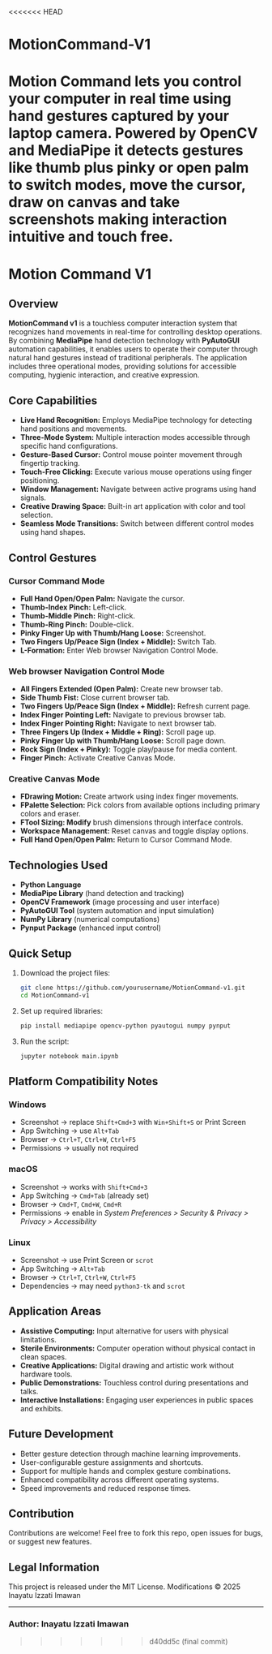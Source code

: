 <<<<<<< HEAD
# MotionCommand-V1
Motion Command lets you control your computer in real time using hand gestures captured by your laptop camera. Powered by OpenCV and MediaPipe it detects gestures like thumb plus pinky or open palm to switch modes, move the cursor, draw on canvas and take screenshots making interaction intuitive and touch free.
=======
# Motion Command V1

## Overview

**MotionCommand v1** is a touchless computer interaction system that recognizes hand movements in real-time for controlling desktop operations. By combining **MediaPipe** hand detection technology with **PyAutoGUI** automation capabilities, it enables users to operate their computer through natural hand gestures instead of traditional peripherals. The application includes three operational modes, providing solutions for accessible computing, hygienic interaction, and creative expression.

## Core Capabilities

- **Live Hand Recognition:** Employs MediaPipe technology for detecting hand positions and movements.
- **Three-Mode System:** Multiple interaction modes accessible through specific hand configurations.
- **Gesture-Based Cursor:** Control mouse pointer movement through fingertip tracking.
- **Touch-Free Clicking:** Execute various mouse operations using finger positioning.
- **Window Management:** Navigate between active programs using hand signals.
- **Creative Drawing Space:** Built-in art application with color and tool selection.
- **Seamless Mode Transitions:** Switch between different control modes using hand shapes.

## Control Gestures

### **Cursor Command Mode**

- **Full Hand Open/Open Palm:** Navigate the cursor.
- **Thumb-Index Pinch:** Left-click.
- **Thumb-Middle Pinch:** Right-click.
- **Thumb-Ring Pinch:** Double-click.
- **Pinky Finger Up with Thumb/Hang Loose:** Screenshot.
- **Two Fingers Up/Peace Sign (Index + Middle):** Switch Tab.
- **L-Formation:** Enter Web browser Navigation Control Mode.

### **Web browser Navigation Control Mode**

- **All Fingers Extended (Open Palm):** Create new browser tab.
- **Side Thumb Fist:** Close current browser tab.
- **Two Fingers Up/Peace Sign (Index + Middle):** Refresh current page.
- **Index Finger Pointing Left:** Navigate to previous browser tab.
- **Index Finger Pointing Right:** Navigate to next browser tab.
- **Three Fingers Up (Index + Middle + Ring):** Scroll page up.
- **Pinky Finger Up with Thumb/Hang Loose:** Scroll page down.
- **Rock Sign (Index + Pinky):** Toggle play/pause for media content.
- **Finger Pinch:** Activate Creative Canvas Mode.

### **Creative Canvas Mode**

- **FDrawing Motion:** Create artwork using index finger movements.
- **FPalette Selection:** Pick colors from available options including primary colors and eraser.
- **FTool Sizing: Modify** brush dimensions through interface controls.
- **Workspace Management:** Reset canvas and toggle display options.
- **Full Hand Open/Open Palm:** Return to Cursor Command Mode.

## Technologies Used

- **Python Language**
- **MediaPipe Library** (hand detection and tracking)
- **OpenCV Framework** (image processing and user interface)
- **PyAutoGUI Tool** (system automation and input simulation)
- **NumPy Library** (numerical computations)
- **Pynput Package** (enhanced input control)

## Quick Setup

1. Download the project files:
   ```bash
   git clone https://github.com/yourusername/MotionCommand-v1.git
   cd MotionCommand-v1
   ```
2. Set up required libraries:
   ```bash
   pip install mediapipe opencv-python pyautogui numpy pynput
   ```
3. Run the script:
   ```bash
   jupyter notebook main.ipynb
   ```

## Platform Compatibility Notes

### Windows

- Screenshot → replace `Shift+Cmd+3` with `Win+Shift+S` or Print Screen
- App Switching → use `Alt+Tab`
- Browser → `Ctrl+T`, `Ctrl+W`, `Ctrl+F5`
- Permissions → usually not required

### macOS

- Screenshot → works with `Shift+Cmd+3`
- App Switching → `Cmd+Tab` (already set)
- Browser → `Cmd+T`, `Cmd+W`, `Cmd+R`
- Permissions → enable in _System Preferences > Security & Privacy > Privacy > Accessibility_

### Linux

- Screenshot → use Print Screen or `scrot`
- App Switching → `Alt+Tab`
- Browser → `Ctrl+T`, `Ctrl+W`, `Ctrl+F5`
- Dependencies → may need `python3-tk` and `scrot`

## Application Areas

- **Assistive Computing:** Input alternative for users with physical limitations.
- **Sterile Environments:** Computer operation without physical contact in clean spaces.
- **Creative Applications:** Digital drawing and artistic work without hardware tools.
- **Public Demonstrations:** Touchless control during presentations and talks.
- **Interactive Installations:** Engaging user experiences in public spaces and exhibits.

## Future Development

- Better gesture detection through machine learning improvements.
- User-configurable gesture assignments and shortcuts.
- Support for multiple hands and complex gesture combinations.
- Enhanced compatibility across different operating systems.
- Speed improvements and reduced response times.

## Contribution

Contributions are welcome! Feel free to fork this repo, open issues for bugs, or suggest new features.

## Legal Information

This project is released under the MIT License.
Modifications © 2025 Inayatu Izzati Imawan

---

### Author: Inayatu Izzati Imawan
>>>>>>> d40dd5c (final commit)
